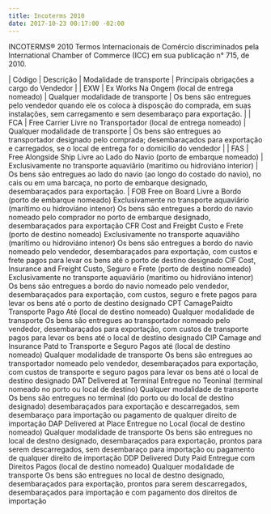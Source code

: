 ```yaml
---
title: Incoterms 2010
date: 2017-10-23 00:17:00 -02:00
---
```


INCOTERMS® 2010
Termos Internacionais de Comércio discriminados pela International Chamber of Commerce (ICC) em sua publicação n° 715, de 2010.

| Código | Descrição | Modalidade de transporte | Principais obrigações a cargo do Vendedor |
| EXW | Ex Works Na Ongem (local de entrega nomeado) | Qualquer modalidade de transporte | Os bens são entregues pelo vendedor quando ele os coloca à disposção do comprada, em suas instalações, sem carregamento e sem desembaraço para exportação. |
| FCA | Free Carrier Livre no Transportador (local de entrega nomeado) | Qualquer modalidade de transporte | Os bens são entregues ao transportador designado pelo comprada; desembaraçados para exportação e carregados, se o local de entrega for o domicilio do vendedor |
| FAS | Free Alongside Ship Livre ao Lado do Navio (porto de embarque nomeado) | Exclusivamente no transporte aquaviârio (marítimo ou hidroviáno interior) | Os bens são entregues ao lado do navio (ao longo do costado do navio), no cais ou em uma barcaça, no porto de embarque designado, desembaraçados para exportação. |
FOB	Free on Board Livre a Bordo (porto de embarque nomeado)	Exclusivamente no transporte aquaviârio (marítimo ou hidroviáno intenor)	Os bens são entregues a bordo do navio nomeado pelo comprador no porto de embarque designado, desembaraçados para exportação
CFR	Cost and Freigbt Custo e Frete (porto de destino nomeado)	Exclusivamente no transporte aquaviâho (marítimo ou hidroviáno intenor)	Os bens são entregues a bordo do navio nomeado pelo vendedor, desembaraçados para exportação, com custos e frete pagos para levar os bens até o porto de destino designado
CIF	Cost, Insurance and Freight Custo, Seguro e Frete (porto de destino nomeado)	Exclusivamente no transporte aquaviârio (marítimo ou hidroviáno intenor)	Os bens são entregues a bordo do navio nomeado pelo vendedor, desembaraçados para exportação, com custos, seguro e frete pagos para levar os bens até o porto de destino designado
CPT	CamagePaidto Transporte Pago Até (local de destino nomeado)	Qualquer modalidade de transporte	Os bens são entregues ao transportador nomeado pelo vendedor, desembaraçados para exportação, com custos de transporte pagos para levar os bens até o local de destino designado
CIP	Camage and Insurance Patd to Transporte e Seguro Pagos até (local de destino nomeado)	Qualquer modalidade de transporte	Os bens são entregues ao transportador nomeado pelo vendedor, desembaraçados para exportação, com custos de transporte e seguro pagos para levar os bens até o local de destino designado
DAT	Delivered at Terminal Entregue no Teoninal (terminal nomeado no porto ou local de destino)	Qualquer modalidade de transporte	Os bens são entregues no terminal (do porto ou do local de destino designado) desembaraçados para exportação e descarregados, sem desembaraço para importação ou pagamento de qualquer direito de importação
DAP	Delivered at Place Entregue no Local (local de destino nomeado)	Qualquer modalidade de transporte	Os bens são entregues no local de destno designado, desembaraçados para exportação, prontos para serem descarregados, sem desembaraço para importação ou pagamento de qualquer direito de importação
DDP	Delivered Duty Paid Entregue com Direitos Pagos (local de destino nomeado)	Qualquer modalidade de transporte	Os bens são entregues no local de destno designado, desembaraçados para exportação, prontos para serem descarregados, desembaraçados para importação e com pagamento dos direitos de importação